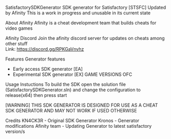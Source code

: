 SatisfactorySDKGenerator
SDK generator for Satisfactory [STSFC]
Updated by Afinity
This is a work in progress and unusable in its current state

About Afinity
Afinity is a cheat development team that builds cheats for video games

Afinity Discord
Join the afinity discord server for updates on cheats among other stuff
<br>
Link: https://discord.gg/RPKGaVnvhz

Features
Generator features
- Early access SDK generator [EA]
- Experimental SDK generator [EX]
GAME VERSIONS OFC

Usage Instuctions
To build the SDK open the solution file (SatisfactorySDKGenerator.sln)
and change the configuration to release(x64) then press start

[WARNING] THIS SDK GENERATOR IS DESIGNED FOR USE AS A CHEAT SDK 
GENERATOR AND MAY NOT WORK IF USED OTHERWISE

Credits
KN4CK3R - Original SDK Generator
Kronos - Generator modifications
Afinity team - Updating Generator to latest satisfactory version/s








